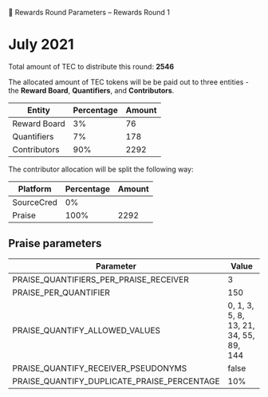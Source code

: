 💸 Rewards Round Parameters – Rewards Round 1

# July 2021

Total amount of TEC to distribute this round: **2546**

The allocated amount of TEC tokens will be be paid out to three entities - the **Reward Board**, **Quantifiers**, and **Contributors**.

| Entity       | Percentage | Amount |
| ------------ | ---------- | ------ |
| Reward Board | 3%         | 76     |
| Quantifiers  | 7%         | 178    |
| Contributors | 90%        | 2292   |

The contributor allocation will be split the following way:

| Platform   | Percentage | Amount |
| ---------- | ---------- | ------ |
| SourceCred | 0%         |        |
| Praise     | 100%       | 2292   |

## Praise parameters

| Parameter                                   | Value                                  |
| ------------------------------------------- | -------------------------------------- |
| PRAISE_QUANTIFIERS_PER_PRAISE_RECEIVER      | 3                                      |
| PRAISE_PER_QUANTIFIER                       | 150                                    |
| PRAISE_QUANTIFY_ALLOWED_VALUES              | 0, 1, 3, 5, 8, 13, 21, 34, 55, 89, 144 |
| PRAISE_QUANTIFY_RECEIVER_PSEUDONYMS         | false                                  |
| PRAISE_QUANTIFY_DUPLICATE_PRAISE_PERCENTAGE | 10%                                    |
